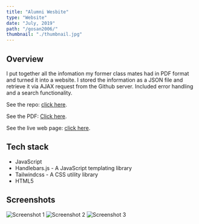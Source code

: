 ```yaml
---
title: "Alumni Wesbite"
type: "Website"
date: "July, 2019"
path: "/gosan2006/"
thumbnail: "./thumbnail.jpg"
---
```


## Overview

I put together all the infomation my former class mates had in PDF format and turned it into a website. I stored the information as a JSON file and retrieve it via AJAX request from the Github server. Included error handling and a search functionality.  

See the repo: [click here](https://github.com/dankore/gss-gwarinpa-2006-set "GitHub Repo").

See the PDF: [Click here](https://1drv.ms/b/s!AuOdQ10mJ7QNhM0yuTVCjtjSiwEVDg?e=mg3Tix "PDF").

See the live web page: [click here](https://gosan06.netlify.com/ "Live Preview").

## Tech stack

- JavaScript 
- Handlebars.js - A JavaScript templating library 
- Tailwindcss - A CSS utility library 
- HTML5

## Screenshots

![Screenshot 1](./image1.jpg)
![Screenshot 2](./image2.jpg)
![Screenshot 3](./image3.jpg)
